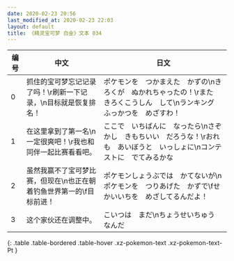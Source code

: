 ```yaml
---
date: 2020-02-23 20:56
last_modified_at: 2020-02-23 22:03
layout: default
title: 《精灵宝可梦 白金》文本 034
---
```

| 编号 | 中文 | 日文 |
| ---- | ---- | ---- |
| 0 | 抓住的宝可梦忘记记录了吗！\r刷新一下记录，\n目标就是恢复排名！ | ポケモンを　つかまえた　かずの\nきろくが　ぬかれちゃったの！\rまた　きろくこうしん　して\nランキング　ふっかつを　めざすわ！ |
| 1 | 在这里拿到了第一名\n一定很爽吧！\r我也和同伴一起比赛看看吧。 | ここで　いちばんに　なったら\nさぞかし　きもちいい　だろうな！\rおれも　あいぼうと　いっしょに\nコンテストに　でてみるかな |
| 2 | 虽然我赢不了宝可梦比赛，但现在\n也正在朝着钓鱼世界第一的\f目标前进！ | ポケモンしょうぶでは　かてないが\nポケモンを　つりあげた　かずで\fせかいいちを　めざしてるんだよ！ |
| 3 | 这个家伙还在调整中。 | こいつは　まだ\nちょうせいちゅう　なんだ |
{: .table .table-bordered .table-hover .xz-pokemon-text .xz-pokemon-text-Pt }